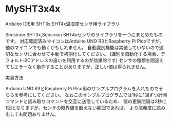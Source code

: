 # MySHT3x4x
Arduino IDE用 SHT3x,SHT4x温湿度センサ用ライブラリ

Sensirion SHT3x,Sensirion SHT4xセンサのライブラリを一つにまとめたものです。
対応確認済みマイコンはArduino UNO R3とRaspberry Pi Picoですが、他のマイコンでも動くかもしれません。
自動識別機能は実装していないので適切なセンサに合わせて手動で初期化してください。
(識別を自動化する場合、デフォルトI2Cアドレスの違いを利用するのが効果的です)
センサの種類を間違えてもエラーなく動作することがありますが、正しい値は得られません。

実装方法

Arduino UNO R3とRaspberry Pi Pico用のサンプルプログラムを入れたのでそちらを参考にしてください。
なおこのサンプルプログラムでは1秒に1回ずつ計測コマンドと読み取りコマンドを交互に送信しているため、
値の更新間隔は2秒に1回となりますが、センサの限界値を超えない範囲であれば、
より高頻度に読み出しても問題ありません。
